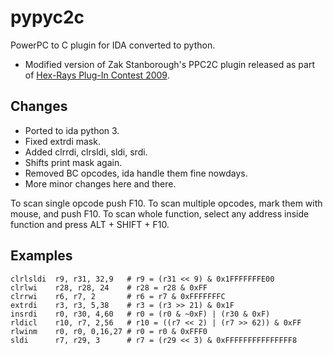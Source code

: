 # pypyc2c
PowerPC to C plugin for IDA converted to python.
- Modified version of Zak Stanborough's PPC2C plugin released as part of [Hex-Rays Plug-In Contest 2009](https://www.hex-rays.com/contests/2009/).

Changes
-------

- Ported to ida python 3.
- Fixed extrdi mask.
- Added clrrdi, clrsldi, sldi, srdi.
- Shifts print mask again.
- Removed BC opcodes, ida handle them fine nowdays.
- More minor changes here and there.

To scan single opcode push F10.
To scan multiple opcodes, mark them with mouse, and push F10.
To scan whole function, select any address inside function and press ALT + SHIFT + F10.

Examples
--------

    clrlsldi  r9, r31, 32,9   # r9 = (r31 << 9) & 0x1FFFFFFFE00
    clrlwi    r28, r28, 24    # r28 = r28 & 0xFF
    clrrwi    r6, r7, 2       # r6 = r7 & 0xFFFFFFFC
    extrdi    r3, r3, 5,38    # r3 = (r3 >> 21) & 0x1F
    insrdi    r0, r30, 4,60   # r0 = (r0 & ~0xF) | (r30 & 0xF)
    rldicl    r10, r7, 2,56   # r10 = ((r7 << 2) | (r7 >> 62)) & 0xFF
    rlwinm    r0, r0, 0,16,27 # r0 = r0 & 0xFFF0
    sldi      r7, r29, 3      # r7 = (r29 << 3) & 0xFFFFFFFFFFFFFFF8
